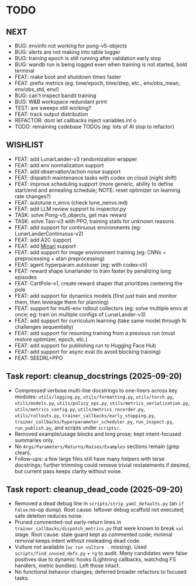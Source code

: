 # TODO

## NEXT

- BUG: envinfo not working for pong-v5-objects
- BUG: alerts are not making into table logger
- BUG: training epoch is still running after validation early stop
- BUG: wandb run is being logged even when training is not started, bold terminal
- FEAT: make boot and shutdown times faster
- FEAT: prefix metrics (eg: time/epoch, time/step, etc., env/obs_mean, env/obs_std, env/)
- BUG: can't inspect bandit training
- BUG: W&B workspace redundant print
- TEST: are sweeps still working?
- FEAT: track output distribution
- REFACTOR: dont let callbacks inject variables int o
- TODO: remaining codebase TODOs (eg: lots of AI slop to refactor)

## WISHLIST

- FEAT: add LunarLander-v3 randomization wrapper
- FEAT: add env normalization support 
- FEAT: add observation/action noise support
- FEAT: dispatch maintenance tasks with codex on cloud (night shift)
- FEAT: improve scheduling support (more generic, ability to define start/end and annealing schedule; NOTE: reset optimizer on learning rate changes?)
- FEAT: autotune n_envs (check tune_nenvs.md)
- FEAT: add LLM review support to inspector.py
- TASK: solve Pong-v5_objects, get max reward
- TASK: solve Taxi-v3 with PPO, training stalls for unknown reasons
- FEAT: add support for continuous environments (eg: LunarLanderContinuous-v2)
- FEAT: add A2C support
- FEAT: add [Minari](https://minari.farama.org/) support
- FEAT: add support for image environment training (eg: CNNs + preprocessing + atari preprocessing)
- FEAT: agent hyperparam autotuner (eg: with codex-cli)
- FEAT: reward shape lunarlander to train faster by penalizing long episodes
- FEAT: CartPole-v1, create reward shaper that prioritizes centering the pole
- FEAT: add support for dynamics models (first just train and monitor them, then leverage them for planning)
- FEAT: support for multi-env rollout collectors (eg: solve multiple envs at once; eg: train on multiple configs of LunarLander-v3)
- FEAT: add support for curriculum learning (take same model through N challenges sequentially)
- FEAT: add support for resuming training from a previous run (must restore optimizer, epoch, etc.)
- FEAT: add support for publishing run to Hugging Face Hub
- FEAT: add support for async eval (to avoid blocking training)
- FEAT: SEEDRL+PPO

## Task report: cleanup_docstrings (2025-09-20)

- Compressed verbose multi-line docstrings to one-liners across key modules: `utils/logging.py`, `utils/formatting.py`, `utils/torch.py`, `utils/models.py`, `utils/policy_ops.py`, `utils/metrics_serialization.py`, `utils/metrics_config.py`, `utils/metrics_recorder.py`, `utils/rollouts.py`, `trainer_callbacks/early_stopping.py`, `trainer_callbacks/hyperparameter_scheduler.py`, `run_inspect.py`, `run_publish.py`, and scripts under `scripts/`.
- Removed example/usage blocks and long prose; kept intent-focused summaries only.
- No `Args/Parameters/Returns/Raises/Examples` sections remain (grep clean).
- Follow-ups: a few large files still have many helpers with terse docstrings; further trimming could remove trivial restatements if desired, but current pass keeps clarity without noise.

## Task report: cleanup_dead_code (2025-09-20)

- Removed a dead debug line in `scripts/strip_yaml_defaults.py` (an `if False` no-op dump). Root cause: leftover debug scaffold not executed; safe deletion reduces noise.
- Pruned commented-out early-return lines in `trainer_callbacks/dispatch_metrics.py` that were known to break `val` stage. Root cause: stale guard kept as commented code; minimal removal keeps intent without misleading dead code.
- Vulture not available (`uv run vulture .` missing). Used `scripts/find_unused_defs.py` + `rg` to audit. Many candidates were false positives due to dynamic hooks (Lightning callbacks, watchdog FS handlers, metric bundles). Left those intact.
- No functional behavior changes; deferred broader refactors to focused tasks.
